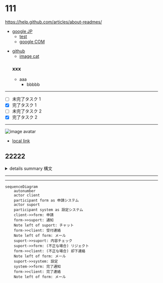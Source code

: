 
# 111

https://help.github.com/articles/about-readmes/

 * [google JP][]
   * [test][google COM]
   - [google COM][]
 - [github](https://github.com/)
   * [image cat][]
   ### xxx
   + aaa
     - bbbbb

 ---

 - [ ] 未完了タスク 1
 - [x] 完了タスク 1
 - [ ] 未完了タスク 2
 - [x] 完了タスク 2

 ---

![image avatar][]

 * [local link](etc/AAAA.md)

## 22222

<details>
<summary>details summary 構文</summary>

https://developer.mozilla.org/ja/docs/Web/HTML/Element/details

 * ![image avatar][]

```sh
$ sudo -i
# whoami
# who am i
```
---
```sh
$ date
```
![image cat][]

</details>

---

[google JP]: https://www.google.co.jp/ "google.co.jp"
[google COM]: https://www.google.com/ "google.com"
[image cat]: etc/20150515204011_p.jpg "猫"
[image avatar]: https://avatars2.githubusercontent.com/u/1390541?s=100&v=4 "avatar"

---

```mermaid
sequenceDiagram
    autonumber
    actor client
    participant form as 申請システム
    actor suport
    participant system as 設定システム
    client->>form: 申請
    form->>suport: 通知
    Note left of suport: チャット
    form->>client: 受付連絡
    Note left of form: メール
    suport->>suport: 内容チェック
    suport->>form: (不正な場合) リジェクト
    form->>client: (不正な場合) 却下連絡
    Note left of form: メール
    suport->>system: 設定
    system->>form: 完了通知
    form->>client: 完了連絡
    Note left of form: メール
```
